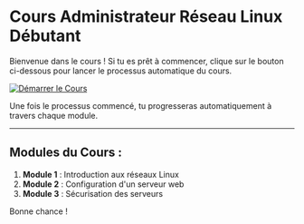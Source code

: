 # Cours Administrateur Réseau Linux Débutant

Bienvenue dans le cours ! Si tu es prêt à commencer, clique sur le bouton ci-dessous pour lancer le processus automatique du cours.

[![Démarrer le Cours](https://img.shields.io/badge/Démarrer%20le%20cours-brightgreen)](https://github.com/Don-Gio/cours-reseau-linux/.github/workflows/start-course.yml)

Une fois le processus commencé, tu progresseras automatiquement à travers chaque module.

---

## Modules du Cours :

1. **Module 1** : Introduction aux réseaux Linux
2. **Module 2** : Configuration d'un serveur web
3. **Module 3** : Sécurisation des serveurs

Bonne chance !

